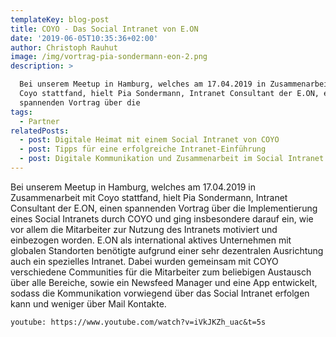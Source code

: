 ```yaml
---
templateKey: blog-post
title: COYO - Das Social Intranet von E.ON
date: '2019-06-05T10:35:36+02:00'
author: Christoph Rauhut
image: /img/vortrag-pia-sondermann-eon-2.png
description: >

  Bei unserem Meetup in Hamburg, welches am 17.04.2019 in Zusammenarbeit mit
  Coyo stattfand, hielt Pia Sondermann, Intranet Consultant der E.ON, einen
  spannenden Vortrag über die 
tags:
  - Partner
relatedPosts:
  - post: Digitale Heimat mit einem Social Intranet von COYO
  - post: Tipps für eine erfolgreiche Intranet-Einführung
  - post: Digitale Kommunikation und Zusammenarbeit im Social Intranet
---
```

Bei unserem Meetup in Hamburg, welches am 17.04.2019 in Zusammenarbeit mit Coyo stattfand, hielt Pia Sondermann, Intranet Consultant der E.ON, einen spannenden Vortrag über die Implementierung eines Social Intranets durch COYO und ging insbesondere darauf ein, wie vor allem die Mitarbeiter zur Nutzung des Intranets motiviert und einbezogen worden. E.ON als international aktives Unternehmen mit globalen Standorten benötigte aufgrund einer sehr dezentralen Ausrichtung auch ein spezielles Intranet. Dabei wurden gemeinsam mit COYO verschiedene Communities für die Mitarbeiter zum beliebigen Austausch über alle Bereiche, sowie ein Newsfeed Manager und eine App entwickelt, sodass die Kommunikation vorwiegend über das Social Intranet erfolgen kann und weniger über Mail Kontakte.

`youtube: https://www.youtube.com/watch?v=iVkJKZh_uac&t=5s`
